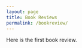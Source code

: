 ```yaml
---
layout: page
title: Book Reviews
permalink: /bookreview/
---
```


Here is the first book review.



